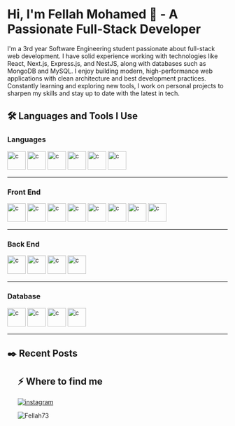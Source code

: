 <h1>Hi, I'm Fellah Mohamed 👋 - A Passionate Full-Stack Developer</h1>
<p>I'm a 3rd year Software Engineering student passionate about full-stack web development. I have solid experience working with technologies like React, Next.js, Express.js, and NestJS, along with databases such as MongoDB and MySQL. I enjoy building modern, high-performance web applications with clean architecture and best development practices. Constantly learning and exploring new tools, I work on personal projects to sharpen my skills and stay up to date with the latest in tech.</p>
<h2>🛠️ Languages and Tools I Use</h2>
<h3> Languages </h3>
<p>
  <img src="https://skillicons.dev/icons?i=c" alt="c" width="42" height="42" />
  <img src="https://skillicons.dev/icons?i=java" alt="c" width="42" height="42" />
  <img src="https://skillicons.dev/icons?i=js" alt="c" width="42" height="42" />
  <img src="https://skillicons.dev/icons?i=ts" alt="c" width="42" height="42" />
  <img src="https://skillicons.dev/icons?i=python" alt="c" width="42" height="42" />
  <img src="https://skillicons.dev/icons?i=php" alt="c" width="42" height="42" />
</p>
<hr>
<h3> Front End </h3>
<p>
  <img src="https://skillicons.dev/icons?i=html" alt="c" width="42" height="42" />
  <img src="https://skillicons.dev/icons?i=css" alt="c" width="42" height="42" />
  <img src="https://skillicons.dev/icons?i=js" alt="c" width="42" height="42" />
  <img src="https://skillicons.dev/icons?i=ts" alt="c" width="42" height="42" />
  <img src="https://skillicons.dev/icons?i=tailwind" alt="c" width="42" height="42" />
  <img src="https://skillicons.dev/icons?i=bootstrap" alt="c" width="42" height="42" />
  <img src="https://skillicons.dev/icons?i=react" alt="c" width="42" height="42" />
  <img src="https://skillicons.dev/icons?i=next" alt="c" width="42" height="42" />
</p>
<hr>
<h3> Back End </h3>
<p>
  <img src="https://skillicons.dev/icons?i=expressjs" alt="c" width="42" height="42" />
  <img src="https://skillicons.dev/icons?i=nestjs" alt="c" width="42" height="42" />
  <img src="https://skillicons.dev/icons?i=nodejs" alt="c" width="42" height="42" />
  <img src="https://skillicons.dev/icons?i=flask" alt="c" width="42" height="42" />
</p>
<hr>
<h3> Database </h3>
<p>
  <img src="https://skillicons.dev/icons?i=mysql" alt="c" width="42" height="42" />
  <img src="https://skillicons.dev/icons?i=postgresql" alt="c" width="42" height="42" />
  <img src="https://skillicons.dev/icons?i=sqlite" alt="c" width="42" height="42" />
  <img src="https://www.svgrepo.com/show/303303/oracle-6-logo.svg" alt="c" width="42" height="42" />
</p>
<hr>
<h2>✒️ Recent Posts</h2>
<ul>
<h2>⚡️ Where to find me</h2>
<p><a target="_blank" href="https://www.instagram.com/https://www.instagram.com/mouh_flh" style="display: inline-block;"><img src="https://img.shields.io/badge/instagram-logo?style=for-the-badge&logo=instagram&logoColor=white&color=%23F35369" alt="instagram" /></a></p>
<p><img src="https://github-readme-stats.vercel.app/api/top-langs?username=Fellah73&show_icons=true&locale=en&layout=compact" alt="Fellah73" /></p>

